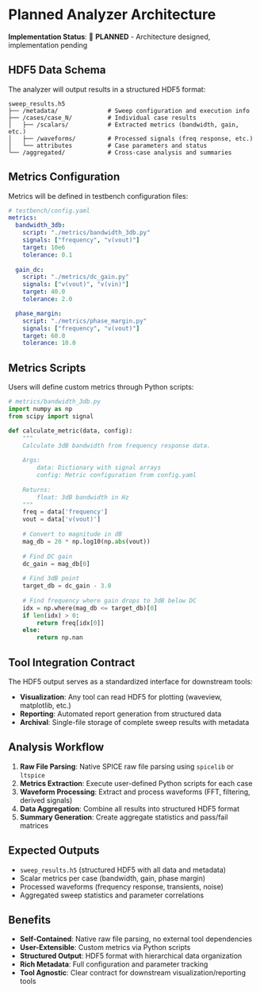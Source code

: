# Planned Analyzer Architecture

**Implementation Status**: 🚧 **PLANNED** - Architecture designed, implementation pending

## HDF5 Data Schema

The analyzer will output results in a structured HDF5 format:

```
sweep_results.h5
├── /metadata/              # Sweep configuration and execution info
├── /cases/case_N/          # Individual case results
│   ├── /scalars/           # Extracted metrics (bandwidth, gain, etc.)
│   ├── /waveforms/         # Processed signals (freq response, etc.)
│   └── attributes          # Case parameters and status
└── /aggregated/            # Cross-case analysis and summaries
```

## Metrics Configuration

Metrics will be defined in testbench configuration files:

```yaml
# testbench/config.yaml
metrics:
  bandwidth_3db:
    script: "./metrics/bandwidth_3db.py"
    signals: ["frequency", "v(vout)"]
    target: 10e6
    tolerance: 0.1
  
  gain_dc:
    script: "./metrics/dc_gain.py"
    signals: ["v(vout)", "v(vin)"]
    target: 40.0
    tolerance: 2.0

  phase_margin:
    script: "./metrics/phase_margin.py"
    signals: ["frequency", "v(vout)"]
    target: 60.0
    tolerance: 10.0
```

## Metrics Scripts

Users will define custom metrics through Python scripts:

```python
# metrics/bandwidth_3db.py
import numpy as np
from scipy import signal

def calculate_metric(data, config):
    """
    Calculate 3dB bandwidth from frequency response data.
    
    Args:
        data: Dictionary with signal arrays
        config: Metric configuration from config.yaml
    
    Returns:
        float: 3dB bandwidth in Hz
    """
    freq = data['frequency']
    vout = data['v(vout)']
    
    # Convert to magnitude in dB
    mag_db = 20 * np.log10(np.abs(vout))
    
    # Find DC gain
    dc_gain = mag_db[0]
    
    # Find 3dB point
    target_db = dc_gain - 3.0
    
    # Find frequency where gain drops to 3dB below DC
    idx = np.where(mag_db <= target_db)[0]
    if len(idx) > 0:
        return freq[idx[0]]
    else:
        return np.nan
```

## Tool Integration Contract

The HDF5 output serves as a standardized interface for downstream tools:

- **Visualization**: Any tool can read HDF5 for plotting (waveview, matplotlib, etc.)
- **Reporting**: Automated report generation from structured data
- **Archival**: Single-file storage of complete sweep results with metadata

## Analysis Workflow

1. **Raw File Parsing**: Native SPICE raw file parsing using `spicelib` or `ltspice`
2. **Metrics Extraction**: Execute user-defined Python scripts for each case
3. **Waveform Processing**: Extract and process waveforms (FFT, filtering, derived signals)
4. **Data Aggregation**: Combine all results into structured HDF5 format
5. **Summary Generation**: Create aggregate statistics and pass/fail matrices

## Expected Outputs

- `sweep_results.h5` (structured HDF5 with all data and metadata)
- Scalar metrics per case (bandwidth, gain, phase margin)
- Processed waveforms (frequency response, transients, noise)
- Aggregated sweep statistics and parameter correlations

## Benefits

- **Self-Contained**: Native raw file parsing, no external tool dependencies
- **User-Extensible**: Custom metrics via Python scripts
- **Structured Output**: HDF5 format with hierarchical data organization
- **Rich Metadata**: Full configuration and parameter tracking
- **Tool Agnostic**: Clear contract for downstream visualization/reporting tools